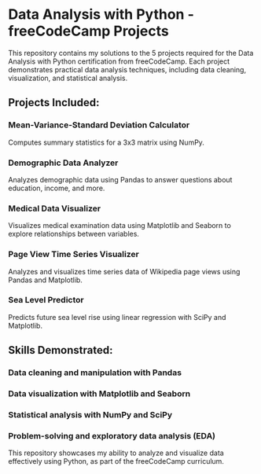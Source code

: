 # Data Analysis with Python - freeCodeCamp Projects

This repository contains my solutions to the 5 projects required for the Data Analysis with Python certification from freeCodeCamp. Each project demonstrates practical data analysis techniques, including data cleaning, visualization, and statistical analysis.

## Projects Included:
### Mean-Variance-Standard Deviation Calculator
Computes summary statistics for a 3x3 matrix using NumPy.

### Demographic Data Analyzer
Analyzes demographic data using Pandas to answer questions about education, income, and more.

### Medical Data Visualizer
Visualizes medical examination data using Matplotlib and Seaborn to explore relationships between variables.

### Page View Time Series Visualizer
Analyzes and visualizes time series data of Wikipedia page views using Pandas and Matplotlib.

### Sea Level Predictor
Predicts future sea level rise using linear regression with SciPy and Matplotlib.

## Skills Demonstrated:
### Data cleaning and manipulation with Pandas

### Data visualization with Matplotlib and Seaborn

### Statistical analysis with NumPy and SciPy

### Problem-solving and exploratory data analysis (EDA)

This repository showcases my ability to analyze and visualize data effectively using Python, as part of the freeCodeCamp curriculum.

